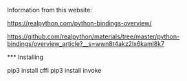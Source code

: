 
Information from this website:

https://realpython.com/python-bindings-overview/

https://github.com/realpython/materials/tree/master/python-bindings/overview_article?__s=wwn8t4akz2lx6kaml8k7 

*** Installing

pip3 install cffi
pip3 install invoke